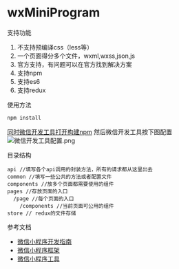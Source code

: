 # wxMiniProgram
支持功能

1. 不支持预编译css（less等）
2. 一个页面得分多个文件，wxml,wxss,json,js
3. 官方支持，有问题可以在官方找到解决方案
4. 支持npm
5. 支持es6
6. 支持redux


使用方法
```javascript
npm install
```
[同时微信开发工具打开构建npm](https://developers.weixin.qq.com/miniprogram/dev/devtools/npm.html)
然后微信开发工具按下图配置
![微信开发工具配置.png](https://upload-images.jianshu.io/upload_images/3105621-ac889498458ba256.png?imageMogr2/auto-orient/strip%7CimageView2/2/w/1240)


目录结构
```
api //填写各个api调用的封装方法，所有的请求都从这里出去
common //填写一些公共的方法或者配置文件
components //放多个页面都需要使用的组件
pages //存放页面的入口
  /page //每个页面的入口
    /components //当前页面可公用的组件
store // redux的文件存储
```
参考文档
- [微信小程序开发指南](https://developers.weixin.qq.com/miniprogram/dev/)
- [微信小程序框架](https://developers.weixin.qq.com/miniprogram/dev/reference/configuration/app.html)
- [微信小程序工具](https://developers.weixin.qq.com/miniprogram/dev/devtools/devtools.html)